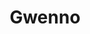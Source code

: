 ---
title: "Gwenno"
summary: "British dancer, and artist. Born: 23 May 1981 in Cardiff, Wales, UK. Welsh-Cornish dancer turned solo artist, known for singing in the Cornish language. Her third album, \"\" , was shortlisted for the 2022 Mercury Prize."
image: "gwenno.jpg"
apple_music_artist_url: "https://music.apple.com/gb/artist/gwenno/151796532"
---